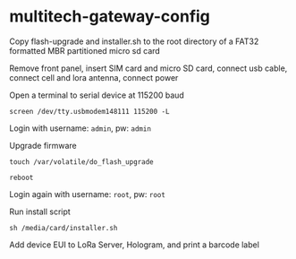 # multitech-gateway-config

Copy flash-upgrade and installer.sh to the root directory of a FAT32 formatted MBR partitioned micro sd card

Remove front panel, insert SIM card and micro SD card, connect usb cable, connect cell and lora antenna, connect power

Open a terminal to serial device at 115200 baud

```screen /dev/tty.usbmodem148111 115200 -L```

Login with username: ```admin```, pw: ```admin```

Upgrade firmware

```touch /var/volatile/do_flash_upgrade```

```reboot```

Login again with username: ```root```, pw: ```root```

Run install script

```sh /media/card/installer.sh```

Add device EUI to LoRa Server, Hologram, and print a barcode label
